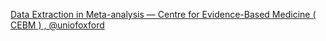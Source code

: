 [Data Extraction in Meta-analysis — Centre for Evidence-Based Medicine ( CEBM ) , @uniofoxford](https://qi.tc/qi/116643)